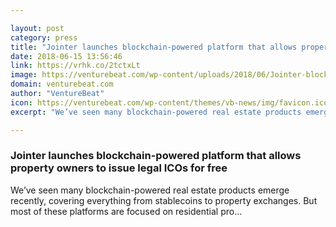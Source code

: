 ```yaml
---

layout: post
category: press
title: "Jointer launches blockchain-powered platform that allows property owners to issue legal ICOs for free"
date: 2018-06-15 13:56:46
link: https://vrhk.co/2tctxLt
image: https://venturebeat.com/wp-content/uploads/2018/06/Jointer-blockchain-real-estate-ICO.jpg?fit=1000%2C667&strip=all
domain: venturebeat.com
author: "VentureBeat"
icon: https://venturebeat.com/wp-content/themes/vb-news/img/favicon.ico
excerpt: "We’ve seen many blockchain-powered real estate products emerge recently, covering everything from stablecoins to property exchanges. But most of these platforms are focused on residential pro…"

---
```


### Jointer launches blockchain-powered platform that allows property owners to issue legal ICOs for free

We’ve seen many blockchain-powered real estate products emerge recently, covering everything from stablecoins to property exchanges. But most of these platforms are focused on residential pro…